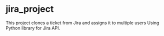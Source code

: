 # jira_project

This project clones a ticket from Jira and assigns it to multiple users Using Python library for Jira API.
